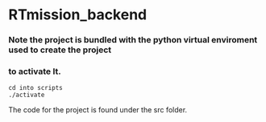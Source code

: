 # RTmission_backend

### Note the project is bundled with the python virtual enviroment used to create the project 
### to activate It.
```
cd into scripts 
./activate
```
The code for the project is found under the src folder.
